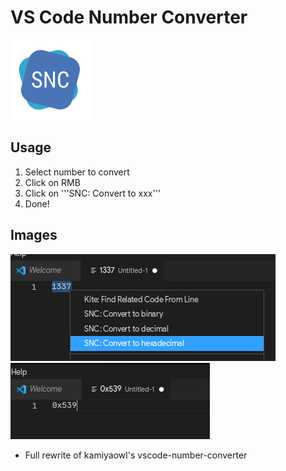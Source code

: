 # VS Code Number Converter

![previewicon](https://github.com/tdrkDev/vscode-number-converter/raw/master/images/icon.png)

## Usage
1. Select number to convert
2. Click on RMB
3. Click on '''SNC: Convert to xxx'''
4. Done!

## Images
![preview1](https://github.com/tdrkDev/vscode-number-converter/raw/master/images/before.png)
![preview2](https://github.com/tdrkDev/vscode-number-converter/raw/master/images/after.png)



* Full rewrite of kamiyaowl's vscode-number-converter
